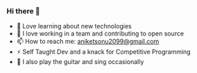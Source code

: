 ### Hi there 👋

- 🌱 Love learning about new technologies
- 👯 I love working in a team and contributing to open source
- 📫 How to reach me: aniketsonu2099@gmail.com
- ⚡ Self Taught Dev and a knack for Competitive Programming
- 🎸 I also play the guitar and sing occasionally
